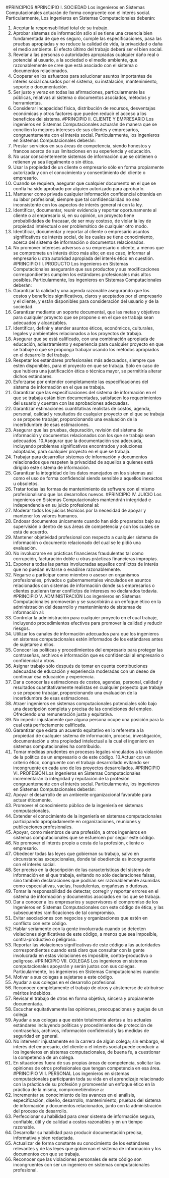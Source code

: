 #PRINCIPIOS
#PRINCIPIO I. SOCIEDAD
Los ingenieros en Sistemas Computacionales actuarán de forma congruente con el interés social. Particularmente, Los ingenieros en Sistemas Computacionales deberán:
1. Aceptar la responsabilidad total de su trabajo.
2. Aprobar sistemas de información sólo si se tiene una creencia bien fundamentada de que es
seguro, cumple las especificaciones, pasa las pruebas apropiadas y no reduce la calidad de vida, la privacidad o daña el medio ambiente. El efecto último del trabajo deberá ser el bien social.
3. Revelar a las personas o autoridades apropiadas cualquier daño real o potencial al usuario, a la sociedad o el medio ambiente, que razonablemente se cree que está asociado con el sistema o documentos relacionados.
4. Cooperar en los esfuerzos para solucionar asuntos importantes de interés social causados por el sistema, su instalación, mantenimiento, soporte o documentación.
5. Ser justo y veraz en todas las afirmaciones, particularmente las públicas, relativas al sistema o documentos asociados, métodos y herramientas.
6. Considerar incapacidad física, distribución de recursos, desventajas económicas y otros factores que pueden reducir el acceso a los beneficios del sistema.
#PRINCIPIO II. CLIENTE Y EMPRESARIO
Los ingenieros en Sistemas Computacionales actuarán de manera que se concilien lo mejores intereses de sus clientes y empresarios, congruentemente con el interés social. Particularmente, los ingenieros en Sistemas Computacionales deberán:
1. Prestar servicios en sus áreas de competencia, siendo honestos y francos acerca de sus limitaciones en su experiencia y educación.
2. No usar conscientemente sistemas de información que se obtienen o retienen ya sea ilegalmente o sin ética.
3. Usar la propiedad de un cliente o empresario sólo en forma propiamente autorizada y con el conocimiento y consentimiento del cliente o empresario.
4. Cuando se requiera, asegurar que cualquier documento en el que se confía ha sido aprobado por alguien autorizado para aprobarlo.
5. Mantener como privada cualquier información confidencial obtenida en su labor profesional, siempre que tal confidencialidad no sea inconsistente con los aspectos de interés general ni con la ley.
6. Identificar, documentar, reunir evidencia y reportar oportunamente al cliente o al empresario si, en su opinión, un proyecto tiene probabilidades de fracasar, de ser muy costoso, de violar la ley de propiedad intelectual o ser problemático de cualquier otro modo.
7. Identificar, documentar y reportar al cliente o empresario asuntos significativos de interés social, de los cuales se tiene conocimiento, acerca del sistema de información o documentos relacionados.
8. No promover intereses adversos a su empresario o cliente, a menos que se comprometa un interés ético más alto; en ese caso, informar al empresario u otra autoridad apropiada del interés ético en cuestión.
#PRINCIPIO III. PRODUCTO
Los ingenieros en Sistemas Computacionales asegurarán que sus productos y sus modificaciones correspondientes cumplen los estándares profesionales más altos posibles. Particularmente, los ingenieros en Sistemas Computacionales deberán:
1. Garantizar la calidad y una agenda razonable asegurando que los costos y beneficios significativos, claros y aceptados por el empresario y el cliente, y están disponibles para consideración del usuario y de la sociedad.
2. Garantizar mediante un soporte documental, que las metas y objetivos para cualquier proyecto que se propone o en el que se trabaja sean adecuados y alcanzables.
3. Identificar, definir y atender asuntos éticos, económicos, culturales, legales y ambientales relacionados a los proyectos de trabajo.
4. Asegurar que se está calificado, con una combinación apropiada de educación, adiestramiento y experiencia para cualquier proyecto en que se trabaje o que se proponga trabajar usando los métodos apropiados en el desarrollo del trabajo.
5. Respetar los estándares profesionales más adecuados, siempre que estén disponibles, para el proyecto en que se trabaja. Sólo en caso de que hubiera una justificación ética o técnica mayor, se permitiría alterar dichos estándares.
6. Esforzarse por entender completamente las especificaciones del sistema de información en el que se trabaja.
7. Garantizar que las especificaciones del sistema de información en el que se trabaja están bien documentadas, satisfacen los requerimientos del usuario y cuentan con las aprobaciones adecuadas.
8. Garantizar estimaciones cuantitativas realistas de costos, agenda, personal, calidad y resultados de cualquier proyecto en el que se trabaja o se propone trabajar, proporcionando una evaluación de la incertidumbre de esas estimaciones.
9. Asegurar que las pruebas, depuración, revisión del sistema de información y documentos relacionados con los que se trabaja sean adecuados.
10.Asegurar que la documentación sea adecuada, incluyendo problemas significativos encontrados y soluciones adoptadas, para cualquier proyecto en el que se trabaja.
11. Trabajar para desarrollar sistemas de información y documentos relacionados que respeten la privacidad de aquellos a quienes está dirigido este sistema de información.
12. Garantizar la integridad de los datos manejados en los sistemas así como el uso de forma confidencial siendo sensible a aquellos inexactos u obsoletos.
13. Tratar todas las formas de mantenimiento de software con el mismo profesionalismo que los desarrollos nuevos.
#PRINCIPIO IV. JUICIO
Los ingenieros en Sistemas Computacionales mantendrán integridad e independencia en su juicio profesional al:
1. Moderar todos los juicios técnicos por la necesidad de apoyar y mantener los valores humanos.
2. Endosar documentos únicamente cuando han sido preparados bajo su supervisión o dentro de sus áreas de competencia y con los cuales se está de acuerdo.
3. Mantener objetividad profesional con respecto a cualquier sistema de información o documento relacionado del cual se le pidió una evaluación.
4. No involucrarse en prácticas financieras fraudulentas tal como corrupción, facturación doble u otras prácticas financieras impropias.
5. Exponer a todas las partes involucradas aquellos conflictos de interés que no puedan evitarse o evadirse razonablemente.
6. Negarse a participar como miembro o asesor en organismos profesionales, privados o gubernamentales vinculados en asuntos relacionados con sistemas de información donde sus empresarios o clientes pudieran tener conflictos de intereses no declarados todavía.
#PRINCIPIO V. ADMINISTRACIÓN
Los ingenieros en Sistemas Computacionales promoverán y se suscribirán a un enfoque ético en la administración del desarrollo y mantenimiento de sistemas de información al:
1. Controlar la administración para cualquier proyecto en el cual trabaje, incluyendo procedimientos efectivos para promover la calidad y reducir riesgos.
2. Utilizar los canales de información adecuados para que los ingenieros en sistemas computacionales estén informados de los estándares antes de sujetarse a ellos.
3. Conocer las políticas y procedimientos del empresario para proteger las contraseñas, archivos e información que es confidencial al empresario o confidencial a otros.
4. Asignar trabajo sólo después de tomar en cuenta contribuciones adecuadas de educación y experiencia moderadas con un deseo de continuar esa educación y experiencia.
5. Dar a conocer las estimaciones de costos, agendas, personal, calidad y resultados cuantitativamente realistas en cualquier proyecto que trabaje o se propone trabajar, proporcionando una evaluación de la incertidumbre de esas estimaciones.
6. Atraer ingenieros en sistemas computacionales potenciales sólo bajo una descripción completa y precisa de las condiciones del empleo. Ofreciendo una remuneración justa y equitativa.
7. No impedir injustamente que alguna persona ocupe una posición para la cual está perfectamente calificada.
8. Garantizar que exista un acuerdo equitativo en lo referente a la propiedad de cualquier sistema de información, proceso, investigación, documentación u otra propiedad intelectual a la cual el ingeniero en sistemas computacionales ha contribuido.
9. Tomar medidas prudentes en procesos legales vinculados a la violación de la política de un empresario o de este código.
10.Actuar con un criterio ético, congruente con el trabajo desarrollado evitando ser incongruente en cada uno de los proyectos desarrollados.
#PRINCIPIO VI. PROFESIÓN
Los ingenieros en Sistemas Computacionales incrementarán la integridad y reputación de la profesión congruentemente con el interés social. Particularmente, los ingenieros en Sistemas Computacionales deberán:
1. Apoyar el desarrollo de un ambiente organizacional favorable para actuar éticamente.
2. Promover el conocimiento público de la ingeniería en sistemas computacionales.
3. Extender el conocimiento de la ingeniería en sistemas computacionales participando
apropiadamente en organizaciones, reuniones y publicaciones profesionales.
4. Apoyar, como miembros de una profesión, a otros ingenieros en sistemas computacionales
que se esfuercen por seguir este código.
5. No promover el interés propio a costa de la profesión, cliente o empresario.
6. Obedecer todas las leyes que gobiernan su trabajo, salvo en circunstancias excepcionales,
donde tal obediencia es incongruente con el interés social.
7. Ser preciso en la descripción de las características del sistema de información en el que
trabaja, evitando no sólo declaraciones falsas, sino también declaraciones que podrían ser
razonablemente asumidas como especulativas, vacías, fraudulentas, engañosas o dudosas.
8. Tomar la responsabilidad de detectar, corregir y reportar errores en el sistema de
información y documentos asociados en los que se trabaja.
9. Dar a conocer a los empresarios y supervisores el compromiso de los Ingenieros en Sistemas
Computacionales con este código de ética, y las subsecuentes ramificaciones de tal
compromiso.
10. Evitar asociaciones con negocios y organizaciones que estén en conflicto con este código.
11. Hablar seriamente con la gente involucrada cuando se detecten violaciones significativas de
este código, a menos que sea imposible, contra-productivo o peligroso.
12. Reportar las violaciones significativas de este código a las autoridades correspondientes cuando está claro que consultar con la gente involucrada en estas violaciones es imposible,
contra-productivo o peligroso.
#PRINCIPIO VII. COLEGAS
Los ingenieros en sistemas computacionales apoyarán y serán justos con sus colegas. Particularmente, los ingenieros en Sistemas Computacionales cuando:
1. Motivar a sus colegas a sujetarse a este código.
2. Ayudar a sus colegas en el desarrollo profesional.
3. Reconocer completamente el trabajo de otros y abstenerse de atribuirse méritos indebidos.
4. Revisar el trabajo de otros en forma objetiva, sincera y propiamente documentada.
5. Escuchar equitativamente las opiniones, preocupaciones y quejas de un colega.
6. Ayudar a sus colegas a que estén totalmente alertas a los actuales estándares incluyendo
políticas y procedimientos de protección de contraseñas, archivos, información confidencial y
las medidas de seguridad en general.
7. No intervenir injustamente en la carrera de algún colega; sin embargo, el interés del
empresario, del cliente o el interés social puede conducir a los ingenieros en sistemas
computacionales, de buena fe, a cuestionar la competencia de un colega.
8. En situaciones fuera de sus propias áreas de competencia, solicitar las opiniones de otros
profesionales que tengan competencia en esa área.
#PRINCIPIO VIII. PERSONAL
Los ingenieros en sistemas computacionales participarán toda su vida en el aprendizaje relacionado con la práctica de su profesión y promoverán un enfoque ético en la práctica de la misma, comprometiéndose a:
1. Incrementar su conocimiento de los avances en el análisis, especificación, diseño, desarrollo, mantenimiento, pruebas del sistema de información y documentos relacionados, junto con la administración del proceso de desarrollo.
2. Perfeccionar su habilidad para crear sistema de información segura, confiable, útil y de calidad a costos razonables y en un tiempo razonable.
3. Desarrollar su habilidad para producir documentación precisa, informativa y bien redactada.
4. Actualizar de forma constante su conocimiento de los estándares relevantes y de las leyes
que gobiernan el sistema de información y los documentos con que se trabaja.
5. Reconocer que las violaciones personales de este código son incongruentes con ser un
ingeniero en sistemas computacionales profesional.
